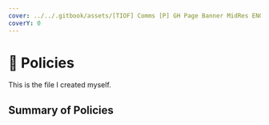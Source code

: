 ```yaml
---
cover: ../../.gitbook/assets/[TIOF] Comms [P] GH Page Banner MidRes ENG v1.0.png
coverY: 0
---
```


# 🚧 Policies

This is the file I created myself.





## Summary of Policies




